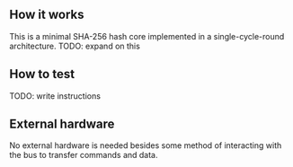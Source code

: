 <!---

This file is used to generate your project datasheet. Please fill in the information below and delete any unused
sections.

You can also include images in this folder and reference them in the markdown. Each image must be less than
512 kb in size, and the combined size of all images must be less than 1 MB.
-->

## How it works

This is a minimal SHA-256 hash core implemented in a single-cycle-round architecture. TODO: expand
on this

## How to test

TODO: write instructions

## External hardware

No external hardware is needed besides some method of interacting with the bus to transfer commands
and data.
